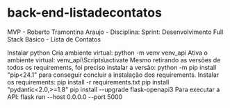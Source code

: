 # back-end-listadecontatos
MVP - Roberto Tramontina Araujo - Disciplina: Sprint: Desenvolvimento Full Stack Básico - Lista de Contatos

Instalar python
Cria ambiente virtual: python -m venv venv_api
Ativa o ambiente virtual: venv_api\Scripts\activate
Mesmo retirando as versões de todos os requirements, foi preciso instalar a versão: python -m pip install "pip<24.1" para conseguir concluir a instalação dos requirements.
Instalar os requirements: pip install -r requirements.txt
pip install "pydantic<2.0,>=1.8"
pip install --upgrade flask-openapi3
Para executar a API: flask run --host 0.0.0.0 --port 5000

